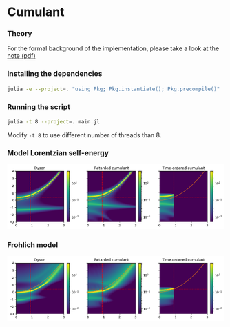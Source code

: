 # Cumulant

### Theory
For the formal background of the implementation, please take a look at the [note (pdf)](note/main.pdf)

### Installing the dependencies
```bash
julia -e --project=. "using Pkg; Pkg.instantiate(); Pkg.precompile()"
```

### Running the script
```bash
julia -t 8 --project=. main.jl
```

Modify `-t 8` to use different number of threads than 8.


### Model Lorentzian self-energy
![Lorentzian](fig_lorentzian.png)

### Frohlich model
![Frohlich](fig_frohlich.png)
